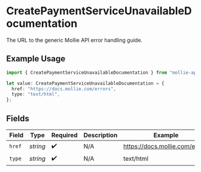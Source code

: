 # CreatePaymentServiceUnavailableDocumentation

The URL to the generic Mollie API error handling guide.

## Example Usage

```typescript
import { CreatePaymentServiceUnavailableDocumentation } from "mollie-api-typescript/models/operations";

let value: CreatePaymentServiceUnavailableDocumentation = {
  href: "https://docs.mollie.com/errors",
  type: "text/html",
};
```

## Fields

| Field                          | Type                           | Required                       | Description                    | Example                        |
| ------------------------------ | ------------------------------ | ------------------------------ | ------------------------------ | ------------------------------ |
| `href`                         | *string*                       | :heavy_check_mark:             | N/A                            | https://docs.mollie.com/errors |
| `type`                         | *string*                       | :heavy_check_mark:             | N/A                            | text/html                      |